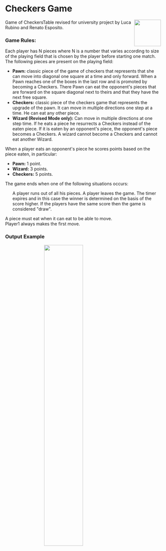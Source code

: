 # Checkers Game
<img align="right" width="86" height="86" src="../main/images/CheckersGameIcon.png" >

Game of CheckersTable revised for university project by Luca Rubino and Renato Esposito.

<h3>Game Rules: </h3>

Each player has N pieces where N is a number that varies according to size of the playing field that is chosen by the player before starting one match.
The following pieces are present on the playing field:
<ul>
 <li><b>Pawn:</b> classic piece of the game of checkers that represents that she can move into diagonal one square at a time and only forward. When a Pawn reaches one of the boxes in the last row and is promoted by becoming a Checkers. There Pawn can eat the opponent's pieces that are forward on the square diagonal next to theirs and that they have the next free square.</li>
 
<li><b>Checkers:</b> classic piece of the checkers game that represents the upgrade of the pawn.
It can move in multiple directions one step at a time.
He can eat any other piece.</li>
          
<li><b>Wizard (Revised Mode only):</b> Can move in multiple directions at one step time. If he eats a piece he resurrects a Checkers instead of the eaten piece. If it is eaten by an opponent's piece, the opponent's piece becomes a Checkers. A wizard cannot become a Checkers and cannot eat another Wizard.                         
</li>
</ul> 

When a player eats an opponent's piece he scores points based on the piece eaten, in particular:
<ul>
<li><b>Pawn:</b> 1 point.</li>
<li><b>Wizard:</b> 3 points.</li></li>
<li><b>Checkers:</b> 5 points.</li>
</ul>
The game ends when one of the following situations occurs:
<ol>
A player runs out of all his pieces.
A player leaves the game.
The timer expires and in this case the winner is determined on the basis of the score higher. If the players have the same score then the game is considered "draw".
</ol>

A piece must eat when it can eat to be able to move.<br>
Player1 always makes the first move.
<h3>Output Example</h3>
<img  src="../main/images/example.png" style="display: block; margin-left: auto; margin-right: auto; width: 50%;">
